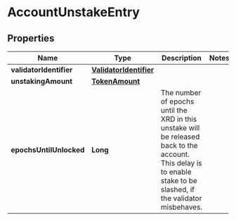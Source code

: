 

# AccountUnstakeEntry


## Properties

Name | Type | Description | Notes
------------ | ------------- | ------------- | -------------
**validatorIdentifier** | [**ValidatorIdentifier**](ValidatorIdentifier.md) |  | 
**unstakingAmount** | [**TokenAmount**](TokenAmount.md) |  | 
**epochsUntilUnlocked** | **Long** | The number of epochs until the XRD in this unstake will be released back to the account. This delay is to enable stake to be slashed, if the validator misbehaves.  | 



